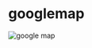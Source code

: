 # googlemap

![google map](https://github.com/tuqa99/Google-map/assets/111267423/ec0517b8-70ab-41a8-b448-08105b7920e9)
 
 
